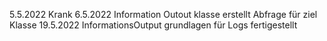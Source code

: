 5.5.2022
Krank
6.5.2022
Information Outout klasse erstellt Abfrage für ziel Klasse
19.5.2022
InformationsOutput grundlagen für Logs fertigestellt
